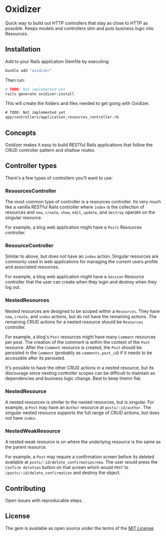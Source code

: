 # Oxidizer

Quick way to build out HTTP controllers that stay as close to HTTP as possible. Keeps models and controllers slim and puts business logic into Resources.

## Installation

Add to your Rails application Gemfile by executing:

```bash
bundle add "oxidizer"
```

Then run:

```bash
# TODO: Not implemented yet
rails generate oxidizer:install
```

This will create the folders and files needed to get going with Oxidizer.

```txt
# TODO: Not implemented yet
app/controllers/application_resources_controller.rb
```

## Concepts

Oxidizer makes it easy to build RESTful Rails applications that follow the CRUD controller pattern and shallow routes.

## Controller types

There's a few types of controllers you'll want to use:

### ResourcesController

The most common type of controller is a resources controller. Its very much like a vanilla RESTful Rails controller where `index` is the collection of resources and `new`, `create`, `show`, `edit`, `update`, and `destroy` operate on the singular resource.

For example, a blog web application might have a `Posts` Resources controller.

### ResourceController

Similar to above, but does not have an `index` action. Singular resources are commonly used in web applications for managing the current users profile and associated resources.

For example, a blog web application might have a `Session` Resource controller that the user can create when they login and destroy when they log out.

### NestedResources

Nested resources are designed to be scoped within a `Resources`. They have `new`, `create`, and `index` actions, but do not have the remaining actions. The remaining CRUD actions for a nested resource should be `Resources` controller.

For example, a blog's `Post` resources might have many `Comment` resources per post. The creation of the comment is within the context of the `Post` resource. After the `Comment` resource is created, the `Post` should be persisted in the `Comment` (probably as `comments.post_id`) if it needs to be accessible after its persisted.

It's possible to have the other CRUD actions in a nested resource, but its discourage since nesting controller scopes can be difficult to maintain as dependencies and business logic change. Best to keep themn flat.

### NestedResource

A nested resources is similar to the nested resources, but is singular. For example, a `Post` may have an `Author` resource at `posts/:id/author`. The singular nested resource supports the full range of CRUD actions, but does not have `index`.

### NestedWeakResource

A nested weak resource is on where the underlying resource is the same as the parent resource.

For example, a `Post` may require a confirmation screen before its deleted available at `posts/:id/delete_confirmation/new`. The user would press the `Confirm deletion` button on that screen which would `POST` to `/posts/:id/delete_confirmation` and destroy the object.

## Contributing

Open issues with reproducable steps.

## License

The gem is available as open source under the terms of the [MIT License](https://opensource.org/licenses/MIT).
